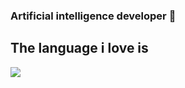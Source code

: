### Artificial intelligence developer 👋

<!--
**featHistamine/feathistamine** is a ✨ _special_ ✨ repository because its `README.md` (this file) appears on your GitHub profile.

Here are some ideas to get you started:
- 🔭 I’m currently working on ...
- 🌱 I’m currently learning ...
- 👯 I’m looking to collaborate on ...
- 🤔 I’m looking for help with ...
- 💬 Ask me about ...
- 📫 How to reach me: ...
- 😄 Pronouns: ...
- ⚡ Fun fact: ...
-->

## The language i love is
<img src = "https://img.shields.io/badge/python-FFCA28?style=flat-square&logo=python&logoColor=pink"/> 
